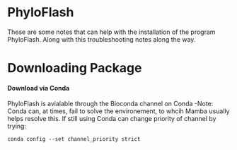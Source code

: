 # PhyloFlash 
These are some notes that can help with the installation of the program PhyloFlash. Along with this troubleshooting notes along the way. 

# Downloading Package 

#### Download via Conda

PhyloFlash is avialable through the Bioconda channel on Conda -Note: Conda can, at times, fail to solve the environement, to whcih Mamba usually helps resolve this. If still using Conda can change priority of channel by trying:
	
```
conda config --set channel_priority strict 
```






